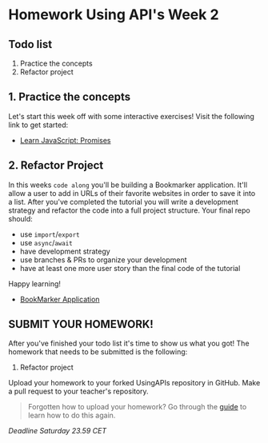 # Homework Using API's Week 2

## **Todo list**

1. Practice the concepts
2. Refactor project

## **1. Practice the concepts**

Let's start this week off with some interactive exercises! Visit the following link to get started:

- [Learn JavaScript: Promises](https://www.codecademy.com/learn/introduction-to-javascript/modules/javascript-promises)

## **2. Refactor Project**

In this weeks `code along` you'll be building a Bookmarker application. It'll allow a user to add in URLs of their favorite websites in order to save it into a list. After you've completed the tutorial you will write a development strategy and refactor the code into a full project structure. Your final repo should:

- use `import`/`export`
- use `async`/`await`
- have development strategy
- use branches & PRs to organize your development
- have at least one more user story than the final code of the tutorial

Happy learning!

- [BookMarker Application](https://www.youtube.com/watch?v=32qhBZacCNc)

## **SUBMIT YOUR HOMEWORK!**

After you've finished your todo list it's time to show us what you got! The homework that needs to be submitted is the following:

1. Refactor project

Upload your homework to your forked UsingAPIs repository in GitHub. Make a pull request to your teacher's repository.

> Forgotten how to upload your homework? Go through the [guide](../hand-in-homework-guide.md) to learn how to do this again.

_Deadline Saturday 23.59 CET_
